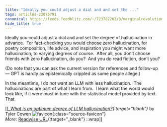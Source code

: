 ```yaml
---
title: "Ideally you could adjust a dial and and set the ..."
tags: articles-23075791
canonical: https://feeds.feedblitz.com/~/723782262/0/marginalrevolution~What-is-an-optimum-degree-of-LLM-hallucination.html
hide_title: true
---
```


Ideally you could adjust a dial and and set the degree of hallucination in advance.  For fact-checking you would choose zero hallucination, for poetry composition, life advice, and inspiration you might want more hallucination, to varying degrees of course.  After all, you don’t choose friends with zero hallucination, do you?  And you do read fiction, don’t you?

(Do note that you can ask the current version for references and follow-up — GPT is hardly as epistemically crippled as some people allege.)

In the meantime, I do not want an LLM with less hallucination.  The hallucinations are part of what I learn from.  I learn what the world would look like, if it were most in tune with the statistical model provided by text.  That


[[<cite>_[What is an optimum degree of LLM hallucination?](https://feeds.feedblitz.com/~/723782262/0/marginalrevolution~What-is-an-optimum-degree-of-LLM-hallucination.html){:target="_blank"}_</cite> by Tyler Cowen ![favicon](https://s2.googleusercontent.com/s2/favicons?domain=feeds.feedblitz.com){:class="source-favicon"}<br>
_More_: [Readwise URL](https://readwise.io/open/452862341){:target="_blank"}
::wrap]]